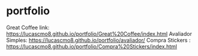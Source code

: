 # portfolio
Great Coffee link: https://lucascmo8.github.io/portfolio/Great%20Coffee/index.html
Avaliador Simples: https://lucascmo8.github.io/portfolio/avaliador/
Compra Stickers : https://lucascmo8.github.io/portfolio/Compra%20Stickers/index.html
